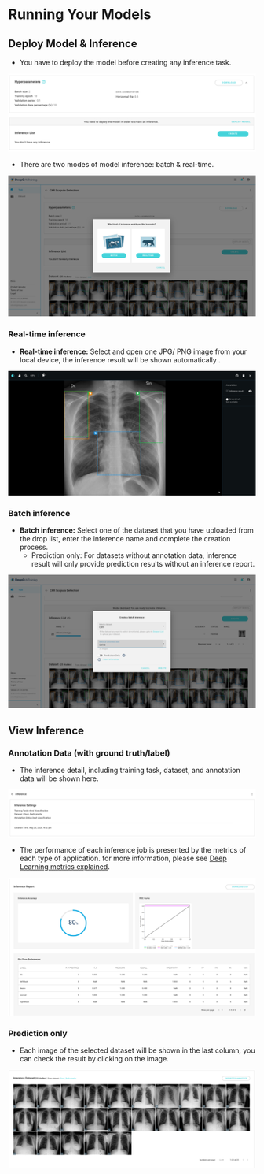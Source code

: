 # Running Your Models

## Deploy Model & Inference

* You have to deploy the model before creating any inference task.

![](../../.gitbook/assets/deploy.png)

* There are two modes of model inference: batch & real-time.

![](../../.gitbook/assets/batch-and-realtime.png)

### Real-time inference

* **Real-time inference:** Select and open one JPG/ PNG image from your local device, the inference result will be shown automatically . 

![](../../.gitbook/assets/inference-test.png)

### Batch inference

* **Batch inference:** Select one of the dataset that you have uploaded from the drop list, enter the inference name and complete the creation process. 
  * Prediction only: For datasets without annotation data, inference result will only provide prediction results without an inference report.

![](../../.gitbook/assets/batch-inference-.png)

## View Inference

### Annotation Data \(with ground truth/label\)

* The inference detail, including  training task, dataset, and annotation data will be shown here. 

![](../../.gitbook/assets/inference-setting-.png)

* The performance of each inference job is presented by the metrics of each type of application. for more information, please see [Deep Learning metrics explained](../deep-learning-metrics-explained/). 

![](../../.gitbook/assets/inference-report%20%281%29%20%281%29.png)

### Prediction only

* Each image of the selected dataset will be shown in the last column, you can check the result by clicking on the image. 

![](../../.gitbook/assets/batch-inference-dataset.png)

